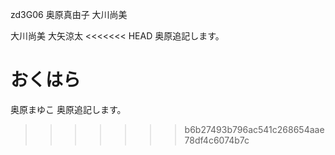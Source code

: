 
zd3G06
奥原真由子
大川尚美


大川尚美
大矢涼太
<<<<<<< HEAD
奥原追記します。

おくはら
=======
奥原まゆこ
奥原追記します。
>>>>>>> b6b27493b796ac541c268654aae78df4c6074b7c
